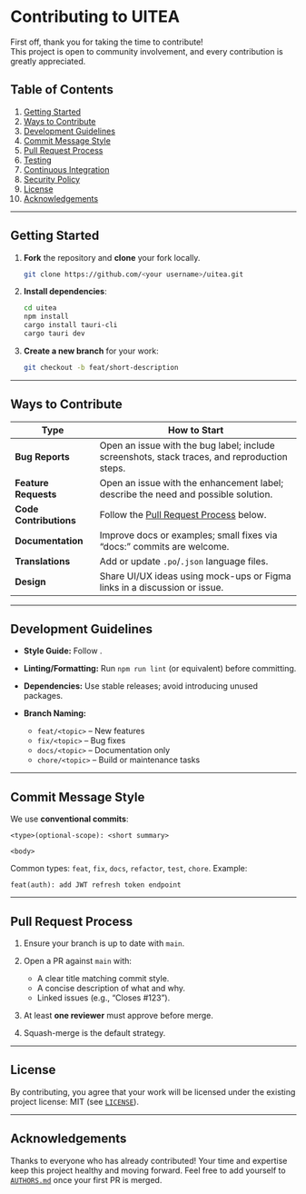 # Contributing to UITEA

First off, thank you for taking the time to contribute!  
This project is open to community involvement, and every contribution is greatly appreciated.

## Table of Contents
1. [Getting Started](#getting-started)
2. [Ways to Contribute](#ways-to-contribute)
3. [Development Guidelines](#development-guidelines)
4. [Commit Message Style](#commit-message-style)
5. [Pull Request Process](#pull-request-process)
6. [Testing](#testing)
7. [Continuous Integration](#continuous-integration)
8. [Security Policy](#security-policy)
9. [License](#license)
10. [Acknowledgements](#acknowledgements)

---


## Getting Started

1. **Fork** the repository and **clone** your fork locally.
   ```bash
   git clone https://github.com/<your username>/uitea.git
    ```

2. **Install dependencies**:

   ```bash
   cd uitea
   npm install
   cargo install tauri-cli
   cargo tauri dev
   ```
3. **Create a new branch** for your work:

   ```bash
   git checkout -b feat/short-description
   ```

---

## Ways to Contribute

| Type                   | How to Start                                                                                 |
| ---------------------- | -------------------------------------------------------------------------------------------- |
| **Bug Reports**        | Open an issue with the bug label; include screenshots, stack traces, and reproduction steps. |
| **Feature Requests**   | Open an issue with the enhancement label; describe the need and possible solution.           |
| **Code Contributions** | Follow the [Pull Request Process](#pull-request-process) below.                              |
| **Documentation**      | Improve docs or examples; small fixes via “docs:” commits are welcome.                       |
| **Translations**       | Add or update `.po`/`.json` language files.                                                  |
| **Design**             | Share UI/UX ideas using mock-ups or Figma links in a discussion or issue.                    |

---

## Development Guidelines

* **Style Guide:** Follow <link to style guide or describe briefly>.
* **Linting/Formatting:** Run `npm run lint` (or equivalent) before committing.
* **Dependencies:** Use stable releases; avoid introducing unused packages.
* **Branch Naming:**

  * `feat/<topic>` – New features
  * `fix/<topic>` – Bug fixes
  * `docs/<topic>` – Documentation only
  * `chore/<topic>` – Build or maintenance tasks

---

## Commit Message Style

We use **conventional commits**:

```
<type>(optional-scope): <short summary>

<body>
```

Common types: `feat`, `fix`, `docs`, `refactor`, `test`, `chore`.
Example:

```
feat(auth): add JWT refresh token endpoint
```

---

## Pull Request Process

1. Ensure your branch is up to date with `main`.
2. Open a PR against `main` with:

   * A clear title matching commit style.
   * A concise description of what and why.
   * Linked issues (e.g., “Closes #123”).
3. At least **one reviewer** must approve before merge.
4. Squash-merge is the default strategy.

---

## License

By contributing, you agree that your work will be licensed under the existing project license: MIT (see [`LICENSE`](./LICENSE.md)).

---

## Acknowledgements

Thanks to everyone who has already contributed!
Your time and expertise keep this project healthy and moving forward.
Feel free to add yourself to [`AUTHORS.md`](./AUTHORS.md) once your first PR is merged.
